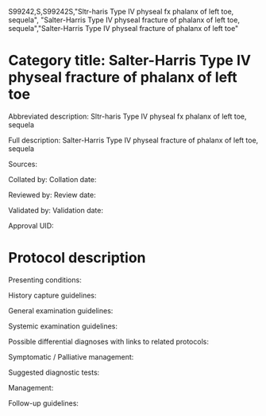 S99242,S,S99242S,"Sltr-haris Type IV physeal fx phalanx of left toe, sequela", "Salter-Harris Type IV physeal fracture of phalanx of left toe, sequela","Salter-Harris Type IV physeal fracture of phalanx of left toe"
# Category title: Salter-Harris Type IV physeal fracture of phalanx of left toe

Abbreviated description: Sltr-haris Type IV physeal fx phalanx of left toe, sequela

Full description: Salter-Harris Type IV physeal fracture of phalanx of left toe, sequela

Sources:

Collated by:
Collation date:

Reviewed by:
Review date:

Validated by:
Validation date:

Approval UID:

# Protocol description

Presenting conditions:

History capture guidelines:

General examination guidelines:

Systemic examination guidelines:

Possible differential diagnoses with links to related protocols:

Symptomatic / Palliative management:

Suggested diagnostic tests:

Management:

Follow-up guidelines:

